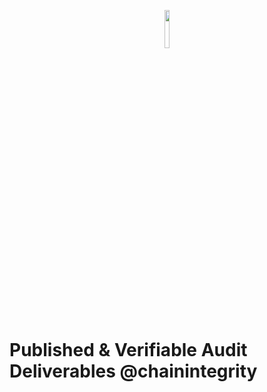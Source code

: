 <p align="center"><img width=12.5% src="https://github.com/chainintegrity/Verifiable-Audits/blob/main/assets/1500x500.jpg"></p>

# Published & Verifiable Audit Deliverables @chainintegrity

